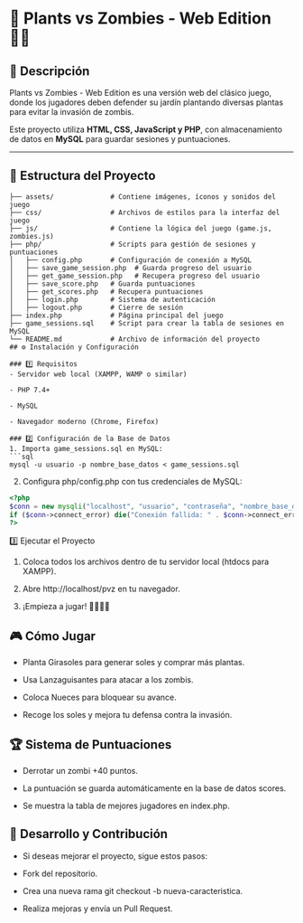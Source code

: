 # 🌱 Plants vs Zombies - Web Edition 🧟‍♂️  

## 📌 Descripción  
Plants vs Zombies - Web Edition es una versión web del clásico juego, donde los jugadores deben defender su jardín plantando diversas plantas para evitar la invasión de zombis.  

Este proyecto utiliza **HTML, CSS, JavaScript y PHP**, con almacenamiento de datos en **MySQL** para guardar sesiones y puntuaciones.  

---

## 📂 Estructura del Proyecto  
```plaintext
├── assets/              # Contiene imágenes, íconos y sonidos del juego
├── css/                 # Archivos de estilos para la interfaz del juego
├── js/                  # Contiene la lógica del juego (game.js, zombies.js)
├── php/                 # Scripts para gestión de sesiones y puntuaciones
│   ├── config.php       # Configuración de conexión a MySQL
│   ├── save_game_session.php  # Guarda progreso del usuario
│   ├── get_game_session.php   # Recupera progreso del usuario
│   ├── save_score.php   # Guarda puntuaciones
│   ├── get_scores.php   # Recupera puntuaciones
│   ├── login.php        # Sistema de autenticación
│   ├── logout.php       # Cierre de sesión
├── index.php            # Página principal del juego
├── game_sessions.sql    # Script para crear la tabla de sesiones en MySQL
└── README.md            # Archivo de información del proyecto
## ⚙️ Instalación y Configuración

### 1️⃣ Requisitos
- Servidor web local (XAMPP, WAMP o similar)

- PHP 7.4+

- MySQL

- Navegador moderno (Chrome, Firefox)

### 2️⃣ Configuración de la Base de Datos
1. Importa game_sessions.sql en MySQL:
```sql
mysql -u usuario -p nombre_base_datos < game_sessions.sql
```
2. Configura php/config.php con tus credenciales de MySQL:
```php
<?php
$conn = new mysqli("localhost", "usuario", "contraseña", "nombre_base_datos");
if ($conn->connect_error) die("Conexión fallida: " . $conn->connect_error);
?>
```
3️⃣ Ejecutar el Proyecto
1. Coloca todos los archivos dentro de tu servidor local (htdocs para XAMPP).

2. Abre http://localhost/pvz en tu navegador.

3. ¡Empieza a jugar! 🌱🧟‍♂️✨

## 🎮 Cómo Jugar
- Planta Girasoles para generar soles y comprar más plantas.

- Usa Lanzaguisantes para atacar a los zombis.

- Coloca Nueces para bloquear su avance.

- Recoge los soles y mejora tu defensa contra la invasión.

## 🏆 Sistema de Puntuaciones
- Derrotar un zombi +40 puntos.

- La puntuación se guarda automáticamente en la base de datos scores.

- Se muestra la tabla de mejores jugadores en index.php.

## 🚀 Desarrollo y Contribución
- Si deseas mejorar el proyecto, sigue estos pasos:

- Fork del repositorio.

- Crea una nueva rama git checkout -b nueva-caracteristica.

- Realiza mejoras y envía un Pull Request.